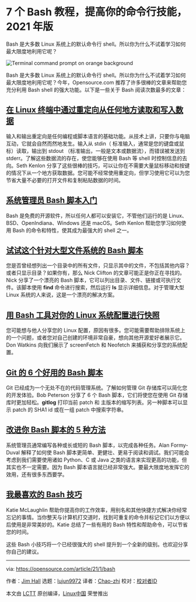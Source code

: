 [#]: collector: (lujun9972)
[#]: translator: (Chao-zhi)
[#]: reviewer: ( )
[#]: publisher: ( )
[#]: url: ( )
[#]: subject: (7 Bash tutorials to enhance your command line skills in 2021)
[#]: via: (https://opensource.com/article/21/1/bash)
[#]: author: (Jim Hall https://opensource.com/users/jim-hall)

7 个 Bash 教程，提高你的命令行技能，2021 年版
======

Bash 是大多数 Linux 系统上的默认命令行 shell。所以你为什么不试着学习如何最大限度地利用它呢？

![Terminal command prompt on orange background][1]

Bash 是大多数 Linux 系统上的默认命令行 shell。所以你为什么不试着学习如何最大限度地利用它呢？今年，Opensource.com 推荐了许多很棒的文章来帮助您充分利用 Bash shell 的强大功能。以下是一些关于 Bash 阅读次数最多的文章：

## [在 Linux 终端中通过重定向从任何地方读取和写入数据 ][2]

输入和输出重定向是任何编程或脚本语言的基础功能。从技术上讲，只要你与电脑互动，它就会自然而然地发生。输入从 stdin（ 标准输入，通常是您的键盘或鼠标）读取，输出到 stdout （标准输出，一般是文本或数据流），而错误被发送到 stderr。了解这些数据流的存在，使您能够在使用 Bash 等 shell 时控制信息的去向。Seth Kenlon 分享了这些很棒的技巧，可以让你在不需要大量鼠标移动和按键的情况下从一个地方获取数据。您可能不经常使用重定向，但学习使用它可以为您节省大量不必要的打开文件和复制粘贴数据的时间。

## [系统管理员 Bash 脚本入门 ][3]

Bash 是免费的开源软件，所以任何人都可以安装它，不管他们运行的是 Linux、BSD、OpenIndiana、Windows 还是 macOS。Seth Kenlon 帮助您学习如何使用 Bash 的命令和特性，使其成为最强大的 shell 之一。

## [试试这个针对大型文件系统的 Bash 脚本 ][4]

您是否曾经想列出一个目录中的所有文件，只显示其中的文件，不包括其他内容？或者只显示目录？如果你有，那么 Nick Clifton 的文章可能正是你正在寻找的。Nick 分享了一个漂亮的 Bash 脚本，它可以列出目录、文件、链接或可执行文件。该脚本使用 **find** 命令进行搜索，然后运行 **ls** 显示详细信息。对于管理大型 Linux 系统的人来说，这是一个漂亮的解决方案。

## [用 Bash 工具对你的 Linux 系统配置进行快照 ][5]

您可能想与他人分享您的 Linux 配置，原因有很多。您可能需要帮助排除系统上的一个问题，或者您对自己创建的环境非常自豪，想向其他开源爱好者展示它。Don Watkins 向我们展示了 screenFetch 和 Neofetch 来捕获和分享您的系统配置。

## [Git 的 6 个好用的 Bash 脚本 ][6]

Git 已经成为一个无处不在的代码管理系统。了解如何管理 Git 存储库可以简化您的开发体验。Bob Peterson 分享了 6 个 Bash 脚本，它们将使您在使用 Git 存储库时更加轻松。**gitlog** 打印当前 patch 和 主版本的缩写列表。另一种脚本可以显示 patch 的 SHA1 id 或在一组 patch 中搜索字符串。

## [改进你 Bash 脚本的 5 种方法 ][7]

系统管理员通常编写各种或长或短的 Bash 脚本，以完成各种任务。Alan Formy-Duval 解释了如何使 Bash 脚本更简单、更健壮、更易于阅读和调试。我们可能会考虑到我们需要使用诸如 Python、C 或 Java 之类的语言来实现更高的功能，但其实也不一定需要。因为 Bash 脚本语言就已经非常强大。要最大限度地发挥它的效用，还有很多东西要学。

## [我最喜欢的 Bash 技巧 ][8]

Katie McLaughlin 帮助你提高你的工作效率，用别名和其他快捷方式解决你经常忘记的事情。当你整天与计算机打交道时，找到可重复的命令并标记它们以方便以后使用是非常美妙的。Katie 总结了一些有用的 Bash 特性和帮助命令，可以节省您的时间。

这些 Bash 小技巧将一个已经很强大的 shell 提升到一个全新的级别。也欢迎分享你自己的建议。

--------------------------------------------------------------------------------

via: https://opensource.com/article/21/1/bash

作者：[Jim Hall][a]
选题：[lujun9972][b]
译者：[Chao-zhi](https://github.com/Chao-zhi)
校对：[校对者ID](https://github.com/校对者ID)

本文由 [LCTT](https://github.com/LCTT/TranslateProject) 原创编译，[Linux中国](https://linux.cn/) 荣誉推出

[a]: https://opensource.com/users/jim-hall
[b]: https://github.com/lujun9972
[1]: https://opensource.com/sites/default/files/styles/image-full-size/public/lead-images/terminal_command_linux_desktop_code.jpg?itok=p5sQ6ODE (Terminal command prompt on orange background)
[2]: https://opensource.com/article/20/6/redirection-bash
[3]: https://opensource.com/article/20/4/bash-sysadmins-ebook
[4]: https://opensource.com/article/20/2/script-large-files
[5]: https://opensource.com/article/20/1/screenfetch-neofetch
[6]: https://opensource.com/article/20/1/bash-scripts-git
[7]: https://opensource.com/article/20/1/improve-bash-scripts
[8]: https://opensource.com/article/20/1/bash-scripts-aliases
